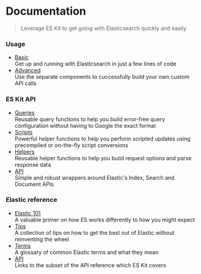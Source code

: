 # Documentation

> Leverage ES Kit to get going with Elasticsearch quickly and easily

### Usage

- [Basic](basic.md)<br>
  Get up and running with Elasticsearch in just a few lines of code
- [Advanced](advanced.md)<br>
  Use the separate components to cuccessfully build your own custom API calls

### ES Kit API

- [Queries](utilities/queries.md)<br>
  Reusable query functions to help you build error-free query configuration without having to Google the exact format
- [Scripts](utilities/scripts.md)<br>
  Powerful helper functions to help you perform scripted updates using precompiled or on-the-fly script conversions
- [Helpers](utilities/helpers.md)<br>
  Reusable helper functions to help you build request options and parse response data
- [API](api/README.md)<br>
  Simple and robust wrappers around Elastic's Index, Search and Document APIs

### Elastic reference

- [Elastic 101](elastic/101.md)<br>
  A  valuable primer on how ES works differently to how you might expect
- [Tips](elastic/tips.md)<br>
  A collection of tips on how to get the best out of Elastic without reinventing the wheel
- [Terms](elastic/terms.md)<br>
  A glossary of common Elastic terms and what they mean
- [API](elastic/api.md)<br>
  Links to the subset of the API reference which ES Kit covers 

